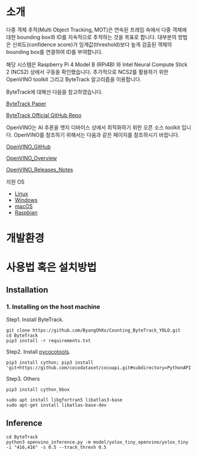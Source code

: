 # 소개

다중 객체 추적(Multi Object Tracking, MOT)은 연속된 프레임 속에서 다중 객체에 대한 bounding box와 ID를 지속적으로 추적하는 것을 목표로 합니다. 대부분의 방법은 신뢰도(confidence score)가 임계값(threshold)보다 높게 검출된 객체의 bounding box를 연결하여 ID를 부여합니다.

해당 시스템은 Raspberry Pi 4 Model B (RPi4B) 와 Intel Neural Compute Stick 2 (NCS2) 상에서 구동을 확인했습니다.
추가적으로 NCS2를 활용하기 위한 OpenVINO toolkit 그리고 ByteTrack 알고리즘을 이용합니다.

ByteTrack에 대해선 다음을 참고하였습니다.

[ByteTrack Paper](https://arxiv.org/abs/2110.06864)

[ByteTrack Official GitHub Repo](https://github.com/ifzhang/ByteTrack)

OpenVINO는 AI 추론을 엣지 디바이스 상에서 최적화하기 위한 오픈 소스 toolkit 입니다. OpenVINO를 참조하기 위해서는 다음과 같은 페이지를 참조하시기 바랍니다.

[OpenVINO_GitHub](https://github.com/openvinotoolkit/openvino)

[OpenVINO_Overview](https://www.intel.com/content/www/us/en/developer/tools/openvino-toolkit/overview.html)

[OpenVINO_Releases_Notes](https://www.intel.com/content/www/us/en/developer/articles/release-notes/openvino-relnotes.html)

지원 OS
- [Linux](https://docs.openvino.ai/latest/openvino_docs_install_guides_installing_openvino_linux.html)
- [Windows](https://docs.openvino.ai/latest/openvino_docs_install_guides_installing_openvino_windows.html)
- [macOS](https://docs.openvino.ai/latest/openvino_docs_install_guides_installing_openvino_macos.html)
- [Raspbian](https://docs.openvino.ai/latest/openvino_docs_install_guides_installing_openvino_raspbian.html)

# 개발환경

# 사용법 혹은 설치방법

## Installation
### 1. Installing on the host machine
Step1. Install ByteTrack.
```shell
git clone https://github.com/ByungOhKo/Counting_ByteTrack_YOLO.git
cd ByteTrack
pip3 install -r requirements.txt
```

Step2. Install [pycocotools](https://github.com/cocodataset/cocoapi).

```shell
pip3 install cython; pip3 install 'git+https://github.com/cocodataset/cocoapi.git#subdirectory=PythonAPI'
```

Step3. Others
```shell
pip3 install cython_bbox
```

```shell
sudo apt install libgfortran5 libatlas3-base
sudo apt-get install libatlas-base-dev
```

## Inference
```shell
cd ByteTrack
python3 openvino_inference.py -m model/yolox_tiny_openvino/yolox_tiny -i "416,416" -s 0.5 --track_thresh 0.5
```
